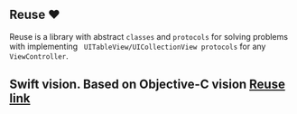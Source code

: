 ## Reuse ❤️

Reuse is a library with abstract `classes` and `protocols` for solving problems with implementing `
UITableView/UICollectionView protocols` for any `ViewController`.

## Swift vision. Based on Objective-C vision [Reuse link](https://github.com/OrangesoftLLC/Reuse)
